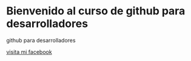 # Bienvenido al curso de github para desarrolladores
github para desarrolladores

[visita mi facebook](https://www.facebook.com/JafetMF)
